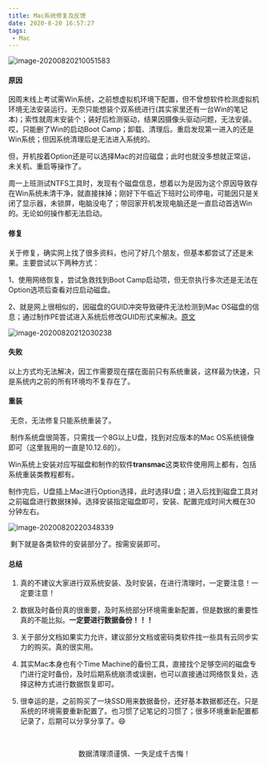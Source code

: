 ```yaml
---
title: Mac系统修复及反馈
date: 2020-8-20 16:57:27
tags:
 - Mac
---
```

![image-20200820210051583](/images/mac/image-20200820210051583.png)

#### 原因

​		因周末线上考试需Win系统，之前想虚拟机环境下配置，但不曾想软件检测虚拟机环境无法安装运行。无奈只能想装个双系统进行(其实家里还有一台Win的笔记本)；索性就周末安装个；装好后检测驱动，结果因摄像头驱动问题，无法安装。哎，只能删了Win的启动Boot Camp；卸载、清理后。重启发现第一进入的还是Win系统；但因系统清理后是无法进入系统的。

​		但，开机按着Option还是可以选择Mac的对应磁盘；此时也就没多想就正常运，未关机、重启等操作了。

​		周一上班测试NTFS工具时，发现有个磁盘信息，想着以为是因为这个原因导致存在Win系统未清干净，就直接抹掉；刚好下午临近下班时公司停电，可能因只是关闭了显示器，未锁屏，电脑没电了；带回家开机发现电脑还是一直启动首选Win的。无论如何操作都无法启动。

#### 修复

关于修复，确实网上找了很多资料，也问了好几个朋友，但基本都尝试了还是未果。主要尝试以下两种方式：

1、使用网络恢复，尝试急救找到Boot Camp启动项，但无奈执行多次还是无法在Option选项后查看对应启动磁盘。

2、就是网上很相似的，因磁盘的GUID冲突导致硬件无法检测到Mac OS磁盘的信息；通过制作PE尝试进入系统后修改GUID形式来解决。[原文](https://blog.csdn.net/c402820553/article/details/75168280)

![image-20200820212030238](/images/mac/image-20200820212030238.png)

#### 失败

​		以上方式均无法解决，因工作需要现在摆在面前只有系统重装，这样最为快速，只是系统内之前的所有环境均不复存在了。

#### 重装

​	无奈，无法修复只能系统重装了。

​	制作系统盘很简答，只需找一个8G以上U盘，找到对应版本的Mac  OS系统镜像即可（这里我用的一直是10.12.6的）。

​	Win系统上安装对应写磁盘和制作的软件**transmac**这类软件使用网上都有，包括系统重装类教程都有。

​	制作完后，U盘插上Mac进行Option选择，此时选择U盘；进入后找到磁盘工具对之前磁盘进行数据抹掉。选择安装指定磁盘即可，安装、配置完成时间大概在30分钟左右。

 ![image-20200820220348339](/images/mac/image-20200820220348339.png)

​	剩下就是各类软件的安装部分了。按需安装即可。

#### 总结

1. 真的不建议大家进行双系统安装、及时安装，在进行清理时，一定要注意！一定要注意！

2. 数据及时备份真的很重要，及时系统部分环境需重新配置，但是数据的重要性真的不能比拟。**一定要进行数据备份！！！**

3. 关于部分文档如果实力允许，建议部分文档或密码类软件找一些具有云同步实力的购买。真的很实用。

4. 其实Mac本身也有个Time Machine的备份工具，直接找个足够空间的磁盘专门进行定时备份，及时后期系统崩溃或误删，也可以直接通过网络恢复处，选择这种方式进行数据恢复即可。

5. 很幸运的是，之前购买了一块SSD用来数据备份，还好基本数据都还在。只是系统的环境需要重新配置了。也习惯了记笔记的习惯了；很多环境重新配置都记录了，后期可以分享分享了。😄


​										<center>数据清理须谨慎、一失足成千古悔！</center>

​	